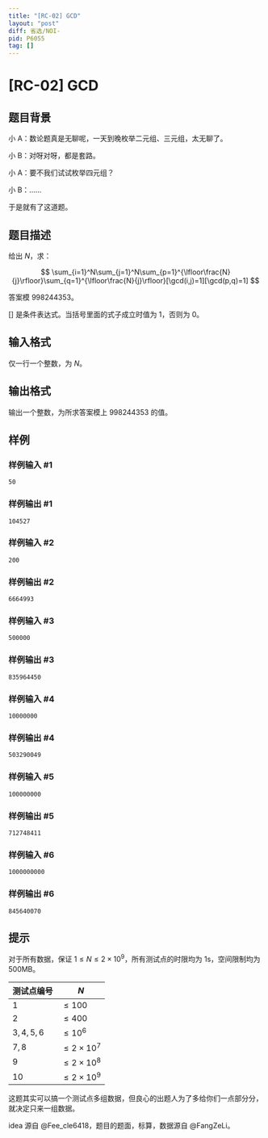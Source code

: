 ```yaml
---
title: "[RC-02] GCD"
layout: "post"
diff: 省选/NOI-
pid: P6055
tag: []
---
```

# [RC-02] GCD
## 题目背景

小 A：数论题真是无聊呢，一天到晚枚举二元组、三元组，太无聊了。

小 B：对呀对呀，都是套路。

小 A：要不我们试试枚举四元组？

小 B：......

于是就有了这道题。

## 题目描述

给出 $N$，求：

$$
\sum_{i=1}^N\sum_{j=1}^N\sum_{p=1}^{\lfloor\frac{N}{j}\rfloor}\sum_{q=1}^{\lfloor\frac{N}{j}\rfloor}[\gcd(i,j)=1][\gcd(p,q)=1]
$$

答案模 $998244353$。

$[]$ 是条件表达式。当括号里面的式子成立时值为 $1$，否则为 $0$。
## 输入格式

仅一行一个整数，为 $N$。
## 输出格式

输出一个整数，为所求答案模上 $998244353$ 的值。
## 样例

### 样例输入 #1
```
50

```
### 样例输出 #1
```
104527

```
### 样例输入 #2
```
200

```
### 样例输出 #2
```
6664993

```
### 样例输入 #3
```
500000

```
### 样例输出 #3
```
835964450

```
### 样例输入 #4
```
10000000

```
### 样例输出 #4
```
503290049
```
### 样例输入 #5
```
100000000
```
### 样例输出 #5
```
712748411

```
### 样例输入 #6
```
1000000000
```
### 样例输出 #6
```
845640070

```
## 提示

对于所有数据，保证 $1\le N\le 2\times10^9$，所有测试点的时限均为 $1\text{s}$，空间限制均为 $500\text{MB}$。

| 测试点编号 | $N$               |
| ---------- | ----------------- |
| $1$          | $\le 100$         |
| $2$          | $\le 400$         |
| $3,4,5,6$ | $\le10^6$ |
| $7,8$       | $\le 2\times10^7$ |
| $9$          | $\le 2\times10^8$ |
| $10$         | $\le 2\times10^9$ |

这题其实可以搞一个测试点多组数据，但良心的出题人为了多给你们一点部分分，就决定只来一组数据。

idea 源自 @Fee_cle6418，题目的题面，标算，数据源自 @FangZeLi。
